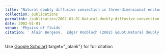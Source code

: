 ```yaml
---
title: "Natural doubly diffusive convection in three-dimensional enclosures"
collection: publications
permalink: /publication/2002-01-01-Natural-doubly-diffusive-convection-in-three-dimensional-enclosures
date: 2002-01-01
venue: 'Physics of fluids'
citation: ' Alain Bergeon,  Edgar Knobloch (2002) &quot;Natural doubly diffusive convection in three-dimensional enclosures.&quot; <i>Physics of fluids</i>. 14, 3233--3250.'
---
```

Use [Google Scholar](https://scholar.google.com/scholar?q=Natural+doubly+diffusive+convection+in+three+dimensional+enclosures){:target="_blank"} for full citation
